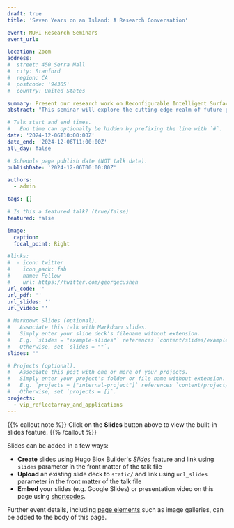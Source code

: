 ```yaml
---
draft: true
title: 'Seven Years on an Island: A Research Conversation'

event: MURI Research Seminars
event_url: 

location: Zoom
address:
#  street: 450 Serra Mall
#  city: Stanford
#  region: CA
#  postcode: '94305'
#  country: United States

summary: Present our research work on Reconfigurable Intelligent Surface (RIS) and Integrated Sensing and Communication (ISAC).
abstract: "This seminar will explore the cutting-edge realm of future generation (FutureG) wireless communication systems, with a specific emphasis on the revolutionary capabilities of Reconfigurable Intelligent Surfaces (RIS) and Integrated Sensing and Communication (ISAC). To illustrate the practical applications of these research areas, two significant projects from Yao's laboratory will be highlighted. The first project focuses on developing energy-efficient liquid metal RIS to improve signal coverage and multi-user support of FR2 (28GHz) small cell network at the Joint Base Pearl Harbor Hickam aircraft hangar. The second project involves prototyping an Integrated Sensing and Communication (ISAC) system for vital sign monitoring and patient triage at Queen's Medical Center."

# Talk start and end times.
#   End time can optionally be hidden by prefixing the line with `#`.
date: '2024-12-06T10:00:00Z'
date_end: '2024-12-06T11:00:00Z'
all_day: false

# Schedule page publish date (NOT talk date).
publishDate: '2024-12-06T00:00:00Z'

authors:
  - admin

tags: []

# Is this a featured talk? (true/false)
featured: false

image:
  caption:
  focal_point: Right

#links:
#  - icon: twitter
#    icon_pack: fab
#    name: Follow
#    url: https://twitter.com/georgecushen
url_code: ''
url_pdf: ''
url_slides: ''
url_video: ''

# Markdown Slides (optional).
#   Associate this talk with Markdown slides.
#   Simply enter your slide deck's filename without extension.
#   E.g. `slides = "example-slides"` references `content/slides/example-slides.md`.
#   Otherwise, set `slides = ""`.
slides: ""

# Projects (optional).
#   Associate this post with one or more of your projects.
#   Simply enter your project's folder or file name without extension.
#   E.g. `projects = ["internal-project"]` references `content/project/deep-learning/index.md`.
#   Otherwise, set `projects = []`.
projects:
  - vip_reflectarray_and_applications
---
```


{{% callout note %}}
Click on the **Slides** button above to view the built-in slides feature.
{{% /callout %}}

Slides can be added in a few ways:

- **Create** slides using Hugo Blox Builder's [_Slides_](https://docs.hugoblox.com/reference/content-types/) feature and link using `slides` parameter in the front matter of the talk file
- **Upload** an existing slide deck to `static/` and link using `url_slides` parameter in the front matter of the talk file
- **Embed** your slides (e.g. Google Slides) or presentation video on this page using [shortcodes](https://docs.hugoblox.com/reference/markdown/).

Further event details, including [page elements](https://docs.hugoblox.com/reference/markdown/) such as image galleries, can be added to the body of this page.
